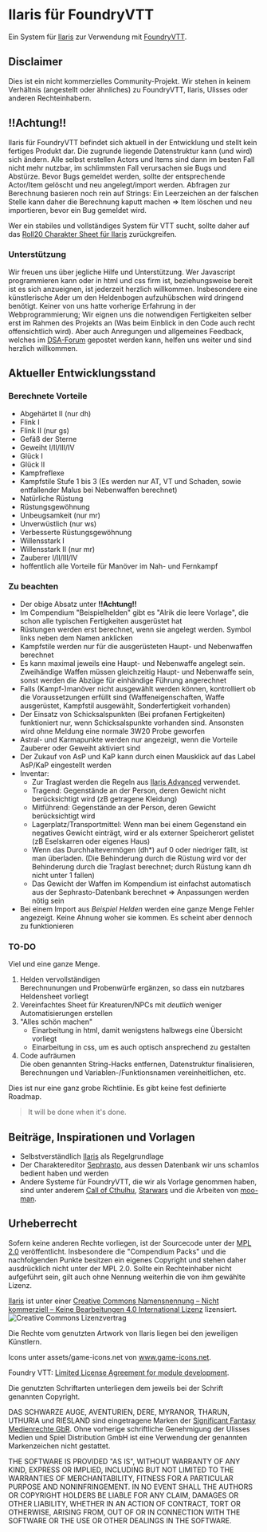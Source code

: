 # Ilaris für FoundryVTT
Ein System für [Ilaris](https://ilarisblog.wordpress.com/) zur Verwendung mit [FoundryVTT](https://foundryvtt.com/).

## Disclaimer

Dies ist ein nicht kommerzielles Community-Projekt.
Wir stehen in keinem Verhältnis (angestellt oder ähnliches) zu FoundryVTT, Ilaris, Ulisses oder anderen Rechteinhabern. 

## !!Achtung!!

Ilaris für FoundryVTT befindet sich aktuell in der Entwicklung und stellt kein fertiges Produkt dar.
Die zugrunde liegende Datenstruktur kann (und wird) sich ändern. Alle selbst erstellen Actors und Items sind dann im besten Fall nicht mehr nutzbar, im schlimmsten Fall verursachen sie Bugs und Abstürze.
Bevor Bugs gemeldet werden, sollte der entsprechende Actor/Item gelöscht und neu angelegt/import werden.
Abfragen zur Berechnung basieren noch rein auf Strings: Ein Leerzeichen an der falschen Stelle kann daher die Berechnung kaputt machen => Item löschen und neu importieren, bevor ein Bug gemeldet wird.  

Wer ein stabiles und vollständiges System für VTT sucht, sollte daher auf das [Roll20 Charakter Sheet für Ilaris](https://github.com/Roll20/roll20-character-sheets/tree/master/Das_Schwarze_Auge_Ilaris) zurückgreifen. 


### Unterstützung
Wir freuen uns über jegliche Hilfe und Unterstützung.
Wer Javascript programmieren kann oder in html und css firm ist, beziehungsweise bereit ist es sich anzueignen, ist jederzeit herzlich willkommen. Insbesondere eine künstlerische Ader um den Heldenbogen aufzuhübschen wird dringend benötigt.
Keiner von uns hatte vorherige Erfahrung in der Webprogrammierung; Wir eignen uns die notwendigen Fertigkeiten selber erst im Rahmen des Projekts an (Was beim Einblick in den Code auch recht offensichtlich wird).
Aber auch Anregungen und allgemeines Feedback, welches im [DSA-Forum](https://dsaforum.de/viewtopic.php?f=180&t=55746&sid=58516b319511875ce0bc2dc00b379b4d) gepostet werden kann, helfen uns weiter und sind herzlich willkommen.

## Aktueller Entwicklungsstand
### Berechnete Vorteile
* Abgehärtet II (nur dh)
* Flink I
* Flink II (nur gs)
* Gefäß der Sterne
* Geweiht I/II/III/IV
* Glück I
* Glück II
* Kampfreflexe
* Kampfstile Stufe 1 bis 3 (Es werden nur AT, VT und Schaden, sowie entfallender Malus bei Nebenwaffen berechnet)
* Natürliche Rüstung
* Rüstungsgewöhnung
* Unbeugsamkeit (nur mr)
* Unverwüstlich (nur ws)
* Verbesserte Rüstungsgewöhnung
* Willensstark I
* Willensstark II (nur mr)
* Zauberer I/II/III/IV
* hoffentlich alle Vorteile für Manöver im Nah- und Fernkampf

### Zu beachten
* Der obige Absatz unter **!!Achtung!!**
* Im Compendium "Beispielhelden" gibt es "Alrik die leere Vorlage", die schon alle typischen Fertigkeiten ausgerüstet hat
* Rüstungen werden erst berechnet, wenn sie angelegt werden. Symbol links neben dem Namen anklicken
* Kampfstile werden nur für die ausgerüsteten Haupt- und Nebenwaffen berechnet
* Es kann maximal jeweils eine Haupt- und Nebenwaffe angelegt sein. Zweihändige Waffen müssen gleichzeitig Haupt- und Nebenwaffe sein, sonst werden die Abzüge für einhändige Führung angerechnet
* Falls (Kampf-)manöver nicht ausgewählt werden können, kontrolliert ob die Voraussetzungen erfüllt sind (Waffeneigenschaften, Waffe ausgerüstet, Kampfstil ausgewählt, Sonderfertigkeit vorhanden)
* Der Einsatz von Schicksalspunkten (Bei profanen Fertigkeiten) funktioniert nur, wenn Schicksalspunkte vorhanden sind. Ansonsten wird ohne Meldung eine normale 3W20 Probe geworfen
* Astral- und Karmapunkte werden nur angezeigt, wenn die Vorteile Zauberer oder Geweiht aktiviert sind
* Der Zukauf von AsP und KaP kann durch einen Mausklick auf das Label AsP/KaP eingestellt werden
* Inventar:
    * Zur Traglast werden die Regeln aus [Ilaris Advanced](https://dsaforum.de/viewtopic.php?f=180&t=49412) verwendet. 
    * Tragend: Gegenstände an der Person, deren Gewicht nicht berücksichtigt wird (zB getragene Kleidung)
    * Mitführend: Gegenstände an der Person, deren Gewicht berücksichtigt wird
    * Lagerplatz/Transportmittel: Wenn man bei einem Gegenstand ein negatives Gewicht einträgt, wird er als externer Speicherort gelistet (zB Eselskarren oder eigenes Haus)
    * Wenn das Durchhaltevermögen (dh*) auf 0 oder niedriger fällt, ist man überladen. (Die Behinderung durch die Rüstung wird vor der Behinderung durch die Traglast berechnet; durch Rüstung kann dh nicht unter 1 fallen)
    * Das Gewicht der Waffen im Kompendium ist einfachst automatisch aus der Sephrasto-Datenbank berechnet => Anpassungen werden nötig sein
* Bei einem Import aus *Beispiel Helden* werden eine ganze Menge Fehler angezeigt. Keine Ahnung woher sie kommen. Es scheint aber dennoch zu funktionieren

### TO-DO
Viel und eine ganze Menge. 
1. Helden vervollständigen    
Berechnunungen und Probenwürfe ergänzen, so dass ein nutzbares Heldensheet vorliegt
2. Vereinfachtes Sheet für Kreaturen/NPCs mit *deutlich* weniger Automatisierungen erstellen 
3. "Alles schön machen"    
    * Einarbeitung in html, damit wenigstens halbwegs eine Übersicht vorliegt
    * Einarbeitung in css, um es auch optisch ansprechend zu gestalten
4. Code aufräumen    
Die oben genannten String-Hacks entfernen, Datenstruktur finalisieren, Berechnungen und Variablen-/Funktionsnamen vereinheitlichen, etc.

Dies ist nur eine ganz grobe Richtlinie. Es gibt keine fest definierte Roadmap. 
> It will be done when it's done.

## Beiträge, Inspirationen und Vorlagen
* Selbstverständlich [Ilaris](https://ilarisblog.wordpress.com/) als Regelgrundlage
* Der Charaktereditor [Sephrasto](https://github.com/Aeolitus/Sephrasto), aus dessen Datenbank wir uns schamlos bedient haben und werden
* Andere Systeme für FoundryVTT, die wir als Vorlage genommen haben, sind unter anderem [Call of Cthulhu](https://github.com/HavlockV/CoC7-FoundryVTT), [Starwars](https://github.com/StarWarsFoundryVTT/StarWarsFFG) und die Arbeiten von [moo-man](https://github.com/moo-man).


## Urheberrecht

Sofern keine anderen Rechte vorliegen, ist der Sourcecode unter der [MPL 2.0](https://www.mozilla.org/en-US/MPL/2.0/) veröffentlicht. Insbesondere die "Compendium Packs" und die nachfolgenden Punkte besitzen ein eigenes Copyright und stehen daher ausdrücklich nicht unter der MPL 2.0. Sollte ein Rechteinhaber nicht aufgeführt sein, gilt auch ohne Nennung weiterhin die von ihm gewählte Lizenz. 

[Ilaris](https://ilarisblog.wordpress.com/) ist unter einer [Creative Commons Namensnennung – Nicht kommerziell – Keine Bearbeitungen 4.0 International Lizenz](http://creativecommons.org/licenses/by-nc-nd/4.0/) lizensiert. ![Creative Commons Lizenzvertrag](https://licensebuttons.net/l/by-nc-nd/4.0/80x15.png)

Die Rechte vom genutzten Artwork von Ilaris liegen bei den jeweiligen Künstlern.

Icons unter assets/game-icons.net von www.game-icons.net.

Foundry VTT: [Limited License Agreement for module development](https://foundryvtt.com/article/license/).

Die genutzten Schriftarten unterliegen dem jeweils bei der Schrift genannten Copyright.

DAS SCHWARZE AUGE, AVENTURIEN, DERE, MYRANOR, THARUN, UTHURIA und RIESLAND sind eingetragene Marken der [Significant Fantasy Medienrechte GbR](http://www.wiki-aventurica.de/wiki/Significant_Fantasy). Ohne vorherige schriftliche Genehmigung der Ulisses Medien und Spiel Distribution GmbH ist eine Verwendung der genannten Markenzeichen nicht gestattet.

THE SOFTWARE IS PROVIDED "AS IS", WITHOUT WARRANTY OF ANY KIND, EXPRESS OR
IMPLIED, INCLUDING BUT NOT LIMITED TO THE WARRANTIES OF MERCHANTABILITY,
FITNESS FOR A PARTICULAR PURPOSE AND NONINFRINGEMENT. IN NO EVENT SHALL THE
AUTHORS OR COPYRIGHT HOLDERS BE LIABLE FOR ANY CLAIM, DAMAGES OR OTHER
LIABILITY, WHETHER IN AN ACTION OF CONTRACT, TORT OR OTHERWISE, ARISING FROM,
OUT OF OR IN CONNECTION WITH THE SOFTWARE OR THE USE OR OTHER DEALINGS IN THE
SOFTWARE.
